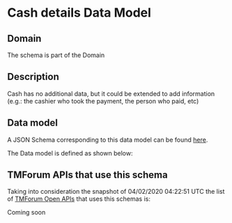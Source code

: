 # Cash details Data Model

## Domain

The  schema is part of the  Domain

## Description

Cash has no additional data, but it could be extended to add information (e.g.: the cashier who took the payment, the person who paid, etc)

## Data model

A JSON Schema corresponding to this data model can be found
[here](https://github.com/tmforum-rand/schemas/blob/candidates/Customer/CashDetails.schema.json).

The Data model is defined as shown below:




## TMForum APIs that use this schema

Taking into consideration the snapshot of 04/02/2020 04:22:51 UTC the list of [TMForum Open APIs](https://www.tmforum.org/open-apis/) that uses this schemas is:

Coming soon